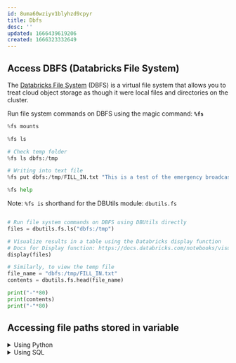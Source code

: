```yaml
---
id: 8uma60wziyv1blyhzd9cpyr
title: Dbfs
desc: ''
updated: 1666439619206
created: 1666323332649
---
```


## Access DBFS (Databricks File System)

The <a href="https://docs.databricks.com/data/databricks-file-system.html" target="_blank">Databricks File System</a> (DBFS) is a virtual file system that allows you to treat cloud object storage as though it were local files and directories on the cluster.

Run file system commands on DBFS using the magic command: **`%fs`**

```python
%fs mounts

%fs ls

# Check temp folder 
%fs ls dbfs:/tmp

# Writing into text file
%fs put dbfs:/tmp/FILL_IN.txt "This is a test of the emergency broadcast system, this is only a test" --overwrite=true

%fs help
```

Note: `%fs is` shorthand for the DBUtils module: `dbutils.fs`

```python

# Run file system commands on DBFS using DBUtils directly
files = dbutils.fs.ls("dbfs:/tmp")

# Visualize results in a table using the Databricks display function
# Docs for Display function: https://docs.databricks.com/notebooks/visualizations/index.html#display-function-1
display(files)

# Similarly, to view the temp file
file_name = "dbfs:/tmp/FILL_IN.txt"
contents = dbutils.fs.head(file_name)

print("-"*80)
print(contents)
print("-"*80)

```

## Accessing file paths stored in variable


<details>
<summary>Using Python</summary>

```python
files = dbutils.fs.ls(DA.paths.events)
display(files)
```
</details>
<details>
<summary>Using SQL</summary>

1. First, declare the python variable as a variable in the spark context which SQL commands can access:

```python
%python
spark.conf.set("whatever.events", DA.paths.events)
```
2. Next, run sql command using event file on DBFS
```sql
%sql
CREATE TABLE IF NOT EXISTS events
USING DELTA
OPTIONS (path = "${whatever.events}");
```
</details>